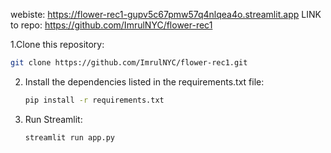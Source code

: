 webiste: https://flower-rec1-gupv5c67pmw57q4nlqea4o.streamlit.app
LINK to repo: https://github.com/ImrulNYC/flower-rec1 

1.Clone this repository:
   ```sh
   git clone https://github.com/ImrulNYC/flower-rec1.git
   ```
2. Install the dependencies listed in the requirements.txt file:
   ```sh
   pip install -r requirements.txt
   ```
3. Run Streamlit:
   ```sh
   streamlit run app.py
